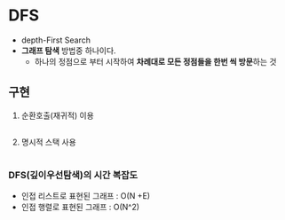 # DFS
- depth-First Search
- **그래프 탐색** 방법중 하나이다. 
  - 하나의 정점으로 부터 시작하여 **차례대로 모든 정점들을 한번 씩 방문**하는 것

## 구현
1. 순환호출(재귀적) 이용
```
```
2. 명시적 스택 사용
```
```
### DFS(깊이우선탐색)의 시간 복잡도
 -  인접 리스트로 표현된 그래프 : O(N +E)
 -  인접 행렬로 표현된 그래프 : O(N^2)
